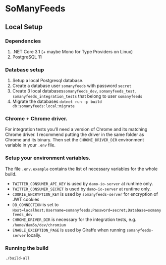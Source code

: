 # SoManyFeeds

## Local Setup

### Dependencies
 1. .NET Core 3.1 (+ maybe Mono for Type Providers on Linux)
 1. PostgreSQL 11

### Database setup
 1. Setup a local Postgresql database.
 1. Create a database user `somanyfeeds` with password `secret`
 1. Create 3 local databases`somanyfeeds_dev`, `somanyfeeds_test`, `somanyfeeds_integration_tests` that belong to user `somanyfeeds`
 1. Migrate the databases `dotnet run -p build db:somanyfeeds:local:migrate`

### Chrome + Chrome driver.

For integration tests you'll need a version of Chrome and its matching Chrome driver.
I recommend putting the driver in the same folder as Chrome and its binary.
Then set the `CHROME_DRIVER_DIR` environment variable in your `.env` file. 

### Setup your environment variables.

The file `.env.example` contains the list of necessary variables for the whole build.

 * `TWITTER_CONSUMER_API_KEY` is used by `damo-io-server` at runtime only.
 * `TWITTER_CONSUMER_SECRET`  is used by `damo-io-server` at runtime only.
 * `COOKIE_ENCRYPTION_KEY` is used by `somanyfeeds-server` for encryption of JWT cookies
 * `DB_CONNECTION` is set to `Host=localhost;Username=somanyfeeds;Password=secret;Database=somanyfeeds_dev`
 * `CHROME_DRIVER_DIR` is necessary for the integration tests, e.g. `/home/dam5s/dev/chromium`
 * `ENABLE_EXCEPTION_PAGE` is used by Giraffe when running `somanyfeeds-server` locally.

### Running the build

```
./build-all
```
